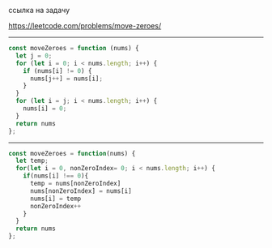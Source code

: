 ссылка на задачу 

https://leetcode.com/problems/move-zeroes/


---
```js
const moveZeroes = function (nums) {
  let j = 0;
  for (let i = 0; i < nums.length; i++) {
    if (nums[i] != 0) {
      nums[j++] = nums[i];
    }
  }
  for (let i = j; i < nums.length; i++) {
    nums[i] = 0;
  }
  return nums
};
```
---

```js
const moveZeroes = function(nums) {
  let temp;
  for(let i = 0, nonZeroIndex= 0; i < nums.length; i++) {
    if(nums[i] !== 0){
      temp = nums[nonZeroIndex]
      nums[nonZeroIndex] = nums[i]
      nums[i] = temp
      nonZeroIndex++
    } 
  }
  return nums
};
```
